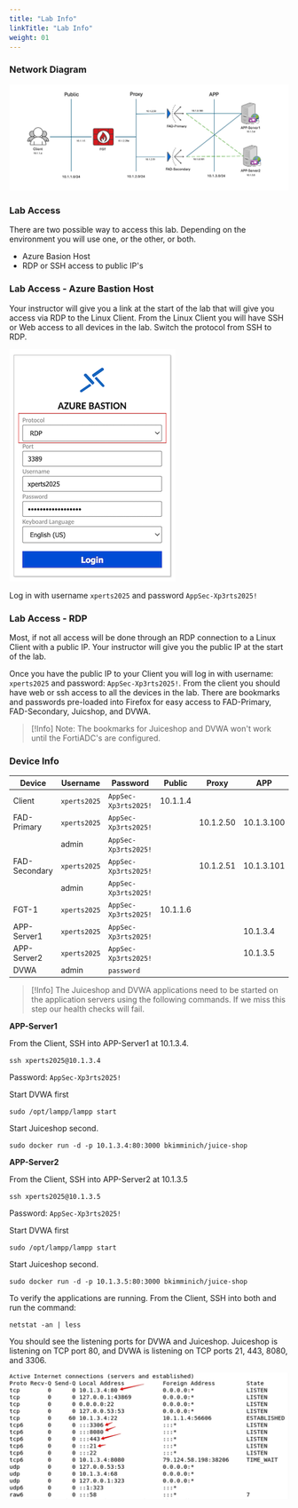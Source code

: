 ```yaml
---
title: "Lab Info"
linkTitle: "Lab Info"
weight: 01
---
```

### **Network Diagram**

![](fad-logical-w-ips.png)

### **Lab Access**

There are two possible way to access this lab. Depending on the environment you will use one, or the other, or both.
- Azure Basion Host
- RDP or SSH access to public IP's

### **Lab Access - Azure Bastion Host**

Your instructor will give you a link at the start of the lab that will give you access via RDP to the Linux Client.  From the Linux Client you will have SSH or Web access to all devices in the lab.  Switch the protocol from SSH to RDP.

![](bastion.png)

Log in with username ```xperts2025``` and password ```AppSec-Xp3rts2025!```        

### **Lab Access - RDP**

Most, if not all access will be done through an RDP connection to a Linux Client with a public IP.  Your instructor will give you the public IP at the start of the lab.

Once you have the public IP to your Client you will log in with username: ```xperts2025``` and password: ```AppSec-Xp3rts2025!```.  From the client you should have web or ssh access to all the devices in the lab.  There are bookmarks and passwords pre-loaded into Firefox for easy access to FAD-Primary, FAD-Secondary, Juicshop, and DVWA.

> [!Info]
> Note: The bookmarks for Juiceshop and DVWA won't work until the FortiADC's are configured.

### **Device Info**

| Device        |Username|Password| Public | Proxy     | APP        |
|---------------|-----|--------|--|-----------|------------|
| Client        |```xperts2025```|```AppSec-Xp3rts2025!```| 10.1.1.4 |           |            |
| FAD-Primary   |```xperts2025```|```AppSec-Xp3rts2025!```|  | 10.1.2.50 | 10.1.3.100 |
|               |admin|```AppSec-Xp3rts2025!```|  |           |            |
| FAD-Secondary |```xperts2025```|```AppSec-Xp3rts2025!```|  | 10.1.2.51 | 10.1.3.101 |
|               |admin|```AppSec-Xp3rts2025!```|  |           |            |
|FGT-1|```xperts2025```|```AppSec-Xp3rts2025!```| 10.1.1.6 |           |            |
|APP-Server1|```xperts2025```|```AppSec-Xp3rts2025!```|  |           | 10.1.3.4   |
|APP-Server2|```xperts2025```|```AppSec-Xp3rts2025!```|  |           | 10.1.3.5   |
|DVWA|admin|```password```||||

> [!Info]
> The Juiceshop and DVWA applications need to be started on the application servers using the following commands.  If we miss this step our health checks will fail.

**APP-Server1**

From the Client, SSH into APP-Server1 at 10.1.3.4.
```
ssh xperts2025@10.1.3.4
```
Password: ```AppSec-Xp3rts2025!```

Start DVWA first
```
sudo /opt/lampp/lampp start
```

Start Juiceshop second.

```
sudo docker run -d -p 10.1.3.4:80:3000 bkimminich/juice-shop
```

**APP-Server2**

From the Client, SSH into APP-Server2 at 10.1.3.5
```
ssh xperts2025@10.1.3.5
```
Password: ```AppSec-Xp3rts2025!```

Start DVWA first
```
sudo /opt/lampp/lampp start
```

Start Juiceshop second.

```
sudo docker run -d -p 10.1.3.5:80:3000 bkimminich/juice-shop
```
To verify the applications are running.  From the Client, SSH into both and run the command:
```
netstat -an | less
```
You should see the listening ports for DVWA and Juiceshop.  Juiceshop is listening on TCP port 80, and DVWA is listening on TCP ports 21, 443, 8080, and 3306.

![](netstat.png)


